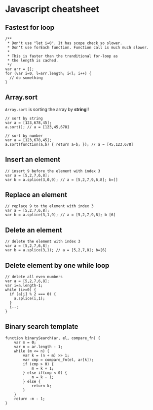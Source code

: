 # Javascript cheatsheet


## Fastest for loop
```
/**
 * Don't use "let i=0". It has scope check so slower.
 * Don't use forEach function. Function call is much much slower.
 * 
 * This is faster than the tranditional for-loop as
 * the length is cached.
 */
var arr = [];
for (var i=0, l=arr.length; i<l; i++) {
  // do something
}
```

## Array.sort
`Array.sort` is sorting the array by **string**!!
```
// sort by string
var a = [123,678,45];
a.sort(); // a = [123,45,678]

// sort by number
var a = [123,678,45];
a.sort(function(a,b) { return a-b; }); // a = [45,123,678]
```

## Insert an element
```
// insert 9 before the element with index 3
var a = [5,2,7,6,8];
var b = a.splice(3,0,9); // a = [5,2,7,9,6,8]; b=[]
```

## Replace an element
```
// replace 9 to the element with index 3
var a = [5,2,7,6,8];
var b = a.splice(3,1,9); // a = [5,2,7,9,8]; b [6]
```

## Delete an element
```
// delete the element with index 3
var a = [5,2,7,6,8];
var b = a.splice(3,1); // a = [5,2,7,8]; b=[6]
```

## Delete element by one while loop
```
// delete all even numbers
var a = [5,2,7,6,8];
var i=a.length-1;
while (i>=0) {
  if (a[i] % 2 === 0) {
    a.splice(i,1);
  }
  i--;
}
```

## Binary search template
```
function binarySearch(ar, el, compare_fn) {
    var m = 0;
    var n = ar.length - 1;
    while (m <= n) {
        var k = (n + m) >> 1;
        var cmp = compare_fn(el, ar[k]);
        if (cmp > 0) {
            m = k + 1;
        } else if(cmp < 0) {
            n = k - 1;
        } else {
            return k;
        }
    }
    return -m - 1;
}
```
